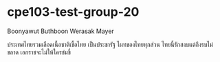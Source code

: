 # cpe103-test-group-20

Boonyawut Buthboon
Werasak Mayer

ประเทศไทยรวมเลือดเนื้อชาติเชื้อไทย
เป็นประชารัฐ ไผทของไทยทุกส่วน
ไทยนี้รักสงบแต่ถึงรบไม่ขลาด
เอกราชจะไม่ให้ใครข่มขี่
